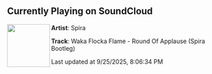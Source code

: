 ## Currently Playing on SoundCloud

[<img align="left" width="100" src="https://i1.sndcdn.com/artworks-iZNkUAVhEmPPoqXA-VVmxMA-t500x500.jpg">](https://soundcloud.com/spira_sounds/waka-flocka-flame-round-of-applause-spira-bootleg)

**Artist**: Spira 

**Track**: Waka Flocka Flame - Round Of Applause (Spira Bootleg)

Last updated at 9/25/2025, 8:06:34 PM
